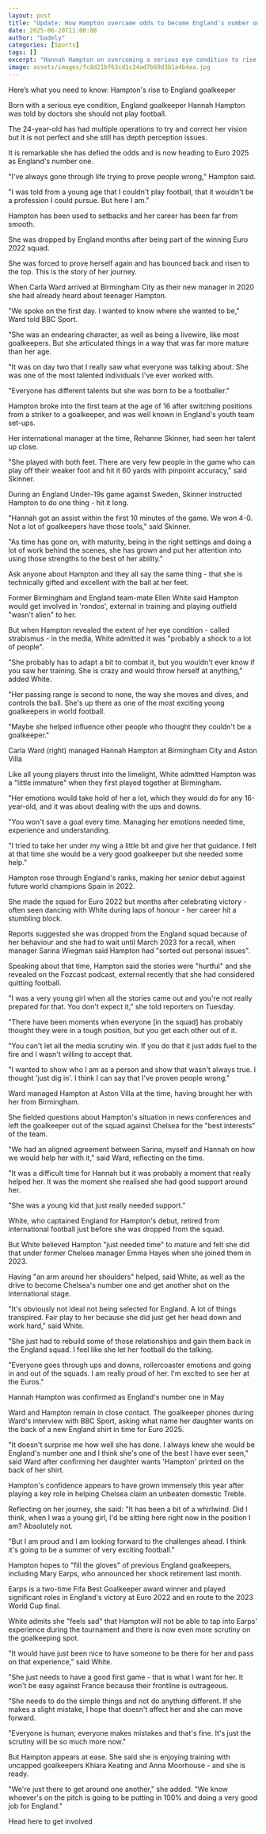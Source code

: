 ```yaml
---
layout: post
title: "Update: How Hampton overcame odds to become England's number one"
date: 2025-06-20T11:00:08
author: "badely"
categories: [Sports]
tags: []
excerpt: "Hannah Hampton on overcoming a serious eye condition to rise to become England's number one goalkeeper at Euro 2025."
image: assets/images/fc8d21bf63cd1c34ad7b69d3b1a4b4aa.jpg
---
```


Here’s what you need to know: Hampton's rise to England goalkeeper 

Born with a serious eye condition, England goalkeeper Hannah Hampton was told by doctors she should not play football.

The 24-year-old has had multiple operations to try and correct her vision but it is not perfect and she still has depth perception issues.

It is remarkable she has defied the odds and is now heading to Euro 2025 as England's number one.

"I've always gone through life trying to prove people wrong," Hampton said.

"I was told from a young age that I couldn't play football, that it wouldn't be a profession I could pursue. But here I am."

Hampton has been used to setbacks and her career has been far from smooth.

She was dropped by England months after being part of the winning Euro 2022 squad.

She was forced to prove herself again and has bounced back and risen to the top. This is the story of her journey.

When Carla Ward arrived at Birmingham City as their new manager in 2020 she had already heard about teenager Hampton.

"We spoke on the first day. I wanted to know where she wanted to be," Ward told BBC Sport. 

"She was an endearing character, as well as being a livewire, like most goalkeepers. But she articulated things in a way that was far more mature than her age. 

"It was on day two that I really saw what everyone was talking about. She was one of the most talented individuals I've ever worked with. 

"Everyone has different talents but she was born to be a footballer."

Hampton broke into the first team at the age of 16 after switching positions from a striker to a goalkeeper, and was well known in England's youth team set-ups.

Her international manager at the time, Rehanne Skinner, had seen her talent up close.

"She played with both feet. There are very few people in the game who can play off their weaker foot and hit it 60 yards with pinpoint accuracy," said Skinner.

During an England Under-19s game against Sweden, Skinner instructed Hampton to do one thing - hit it long.

"Hannah got an assist within the first 10 minutes of the game. We won 4-0. Not a lot of goalkeepers have those tools," said Skinner.

"As time has gone on, with maturity, being in the right settings and doing a lot of work behind the scenes, she has grown and put her attention into using those strengths to the best of her ability."

Ask anyone about Hampton and they all say the same thing - that she is technically gifted and excellent with the ball at her feet. 

Former Birmingham and England team-mate Ellen White said Hampton would get involved in 'rondos', external in training and playing outfield "wasn't alien" to her.

But when Hampton revealed the extent of her eye condition - called strabismus - in the media, White admitted it was "probably a shock to a lot of people".

"She probably has to adapt a bit to combat it, but you wouldn't ever know if you saw her training. She is crazy and would throw herself at anything," added White.

"Her passing range is second to none, the way she moves and dives, and controls the ball. She's up there as one of the most exciting young goalkeepers in world football. 

"Maybe she helped influence other people who thought they couldn't be a goalkeeper."

Carla Ward (right) managed Hannah Hampton at Birmingham City and Aston Villa

Like all young players thrust into the limelight, White admitted Hampton was a "little immature" when they first played together at Birmingham.

"Her emotions would take hold of her a lot, which they would do for any 16-year-old, and it was about dealing with the ups and downs.

"You won't save a goal every time. Managing her emotions needed time, experience and understanding. 

"I tried to take her under my wing a little bit and give her that guidance. I felt at that time she would be a very good goalkeeper but she needed some help."

Hampton rose through England's ranks, making her senior debut against future world champions Spain in 2022. 

She made the squad for Euro 2022 but months after celebrating victory - often seen dancing with White during laps of honour - her career hit a stumbling block. 

Reports suggested she was dropped from the England squad because of her behaviour and she had to wait until March 2023 for a recall, when manager Sarina Wiegman said Hampton had "sorted out personal issues".

Speaking about that time, Hampton said the stories were "hurtful" and she revealed on the Fozcast podcast, external recently that she had considered quitting football.

"I was a very young girl when all the stories came out and you're not really prepared for that. You don't expect it," she told reporters on Tuesday. 

"There have been moments when everyone [in the squad] has probably thought they were in a tough position, but you get each other out of it.

"You can't let all the media scrutiny win. If you do that it just adds fuel to the fire and I wasn't willing to accept that. 

"I wanted to show who I am as a person and show that wasn't always true. I thought 'just dig in'. I think I can say that I've proven people wrong."

Ward managed Hampton at Aston Villa at the time, having brought her with her from Birmingham.

She fielded questions about Hampton's situation in news conferences and left the goalkeeper out of the squad against Chelsea for the "best interests" of the team.

"We had an aligned agreement between Sarina, myself and Hannah on how we would help her with it," said Ward, reflecting on the time. 

"It was a difficult time for Hannah but it was probably a moment that really helped her. It was the moment she realised she had good support around her. 

"She was a young kid that just really needed support."

White, who captained England for Hampton's debut, retired from international football just before she was dropped from the squad.

But White believed Hampton "just needed time" to mature and felt she did that under former Chelsea manager Emma Hayes when she joined them in 2023. 

Having "an arm around her shoulders" helped, said White, as well as the drive to become Chelsea's number one and get another shot on the international stage.

"It's obviously not ideal not being selected for England. A lot of things transpired. Fair play to her because she did just get her head down and work hard," said White.

"She just had to rebuild some of those relationships and gain them back in the England squad. I feel like she let her football do the talking.

"Everyone goes through ups and downs, rollercoaster emotions and going in and out of the squads. I am really proud of her. I'm excited to see her at the Euros."

Hannah Hampton was confirmed as England's number one in May

Ward and Hampton remain in close contact. The goalkeeper phones during Ward's interview with BBC Sport, asking what name her daughter wants on the back of a new England shirt in time for Euro 2025.

"It doesn't surprise me how well she has done. I always knew she would be England's number one and I think she's one of the best I have ever seen," said Ward after confirming her daughter wants 'Hampton' printed on the back of her shirt.

Hampton's confidence appears to have grown immensely this year after playing a key role in helping Chelsea claim an unbeaten domestic Treble.

Reflecting on her journey, she said: "It has been a bit of a whirlwind. Did I think, when I was a young girl, I'd be sitting here right now in the position I am? Absolutely not.

"But I am proud and I am looking forward to the challenges ahead. I think it's going to be a summer of very exciting football."

Hampton hopes to "fill the gloves" of previous England goalkeepers, including Mary Earps, who announced her shock retirement last month.

Earps is a two-time Fifa Best Goalkeeper award winner and played significant roles in England's victory at Euro 2022 and en route to the 2023 World Cup final.

White admits she "feels sad" that Hampton will not be able to tap into Earps' experience during the tournament and there is now even more scrutiny on the goalkeeping spot.

"It would have just been nice to have someone to be there for her and pass on that experience," said White. 

"She just needs to have a good first game - that is what I want for her. It won't be easy against France because their frontline is outrageous.

"She needs to do the simple things and not do anything different. If she makes a slight mistake, I hope that doesn't affect her and she can move forward. 

"Everyone is human; everyone makes mistakes and that's fine. It's just the scrutiny will be so much more now."

But Hampton appears at ease. She said she is enjoying training with uncapped goalkeepers Khiara Keating and Anna Moorhouse - and she is ready.

"We're just there to get around one another," she added. "We know whoever's on the pitch is going to be putting in 100% and doing a very good job for England."

Head here to get involved

